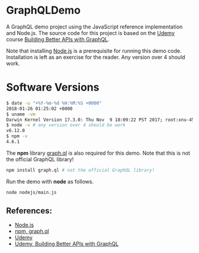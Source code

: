 # GraphQLDemo

A GraphQL demo project using the JavaScript reference implementation and Node.js.
The source code for this project is based on the [Udemy][udemy]
course [Building Better APIs with GraphQL][udemy-graphql].

Note that installing [Node.js][nodejs] is a prerequisite for running this demo code.
Installation is left as an exercise for the reader.
Any version over 4 should work.

# Software Versions

```sh
$ date -u "+%Y-%m-%d %H:%M:%S +0000"
2018-01-26 01:25:02 +0000
$ uname -vm
Darwin Kernel Version 17.3.0: Thu Nov  9 18:09:22 PST 2017; root:xnu-4570.31.3~1/RELEASE_X86_64 x86_64
$ node -v # any version over 4 should be work
v6.12.0
$ npm -v
4.6.1
```

The **npm** library [graph.ql][npm-graphql] is also required for this demo.
Note that this is not the official GraphQL library!

```sh
npm install graph.ql # not the official GraphQL library!
```

Run the demo with **node** as follows.

```sh
node nodejs/main.js
```

## References:

- [Node.js][nodejs]
- [npm, graph.ql][npm-graphql]
- [Udemy][udemy]
- [Udemy, Building Better APIs with GraphQL][udemy-graphql]

[nodejs]: https://nodejs.org/
[npm-graphql]: https://www.npmjs.com/package/graph.ql
[udemy]: https://www.udemy.com
[udemy-graphql]: https://www.udemy.com/building-better-apis-with-graphql/

